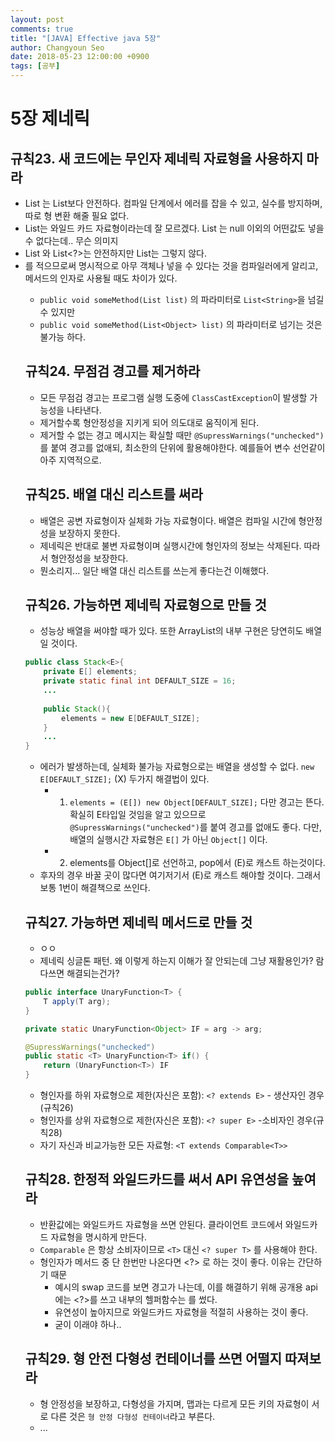 ```yaml
---
layout: post
comments: true
title: "[JAVA] Effective java 5장"
author: Changyoun Seo
date: 2018-05-23 12:00:00 +0900
tags: [공부]
---
```


# 5장 제네릭
## 규칙23. 새 코드에는 무인자 제네릭 자료형을 사용하지 마라
- List<T> 는 List보다 안전하다. 컴파일 단계에서 에러를 잡을 수 있고, 실수를 방지하며, 따로 형 변환 해줄 필요 없다.
- List<?>는 와일드 카드 자료형이라는데 잘 모르겠다. List<?> 는 null 이외의 어떤값도 넣을 수 없다는데.. 무슨 의미지
- List<Object> 와 List<?>는 안전하지만 List는 그렇지 않다.
- <Object>를 적으므로써 명시적으로 아무 객체나 넣을 수 있다는 것을 컴파일러에게 알리고, 메서드의 인자로 사용될 때도 차이가 있다.
    - `public void someMethod(List list)` 의 파라미터로 `List<String>`을 넘길 수 있지만 
    - `public void someMethod(List<Object> list)` 의 파라미터로 넘기는 것은 불가능 하다.
    
## 규칙24. 무점검 경고를 제거하라
- 모든 무점검 경고는 프로그램 실행 도중에 `ClassCastException`이 발생할 가능성을 나타낸다.
- 제거할수록 형안정성을 지키게 되어 의도대로 움직이게 된다.
- 제거할 수 없는 경고 메시지는 확실할 때만 `@SupressWarnings("unchecked")`를 붙여 경고를 없애되, 최소한의 단위에 활용해야한다. 예를들어 변수 선언같이 아주 지역적으로.

## 규칙25. 배열 대신 리스트를 써라
- 배열은 공변 자료형이자 실체화 가능 자료형이다. 배열은 컴파일 시간에 형안정성을 보장하지 못한다.
- 제네릭은 반대로 불변 자료형이며 실행시간에 형인자의 정보는 삭제된다. 따라서 형안정성을 보장한다.
- 뭔소리지... 일단 배열 대신 리스트를 쓰는게 좋다는건 이해했다.

## 규칙26. 가능하면 제네릭 자료형으로 만들 것
- 성능상 배열을 써야할 때가 있다. 또한 ArrayList의 내부 구현은 당연히도 배열일 것이다.

```java
public class Stack<E>{
    private E[] elements;
    private static final int DEFAULT_SIZE = 16;
    ...
    
    public Stack(){
        elements = new E[DEFAULT_SIZE];
    }
    ...
}
```
- 에러가 발생하는데, 실체화 불가능 자료형으로는 배열을 생성할 수 없다. `new E[DEFAULT_SIZE];` (X) 두가지 해결법이 있다.
    - 1. `elements = (E[]) new Object[DEFAULT_SIZE];` 다만 경고는 뜬다. 확실히 E타입일 것임을 알고 있으므로 `@SupressWarnings("unchecked")`를 붙여 경고를 없애도 좋다. 다만, 배열의 실행시간 자료형은 `E[]` 가 아닌 `Object[]` 이다.
    - 2. elements를 Object[]로 선언하고, pop에서 (E)로 캐스트 하는것이다.
- 후자의 경우 바꿀 곳이 많다면 여기저기서 (E)로 캐스트 해야할 것이다. 그래서 보통 1번이 해결책으로 쓰인다.

## 규칙27. 가능하면 제네릭 메서드로 만들 것
- ㅇㅇ
- 제네릭 싱글톤 패턴. 왜 이렇게 하는지 이해가 잘 안되는데 그냥 재활용인가? 람다쓰면 해결되는건가?
```java
public interface UnaryFunction<T> {
    T apply(T arg);
}

private static UnaryFunction<Object> IF = arg -> arg;

@SupressWarnings("unchecked")
public static <T> UnaryFunction<T> if() {
    return (UnaryFunction<T>) IF
}
```
- 형인자를 하위 자료형으로 제한(자신은 포함): `<? extends E>` - 생산자인 경우(규칙26)
- 형인자를 상위 자료형으로 제한(자신은 포함): `<? super E>` -소비자인 경우(규칙28)
- 자기 자신과 비교가능한 모든 자료형: `<T extends Comparable<T>>`

## 규칙28. 한정적 와일드카드를 써서 API 유연성을 높여라
- 반환값에는 와일드카드 자료형을 쓰면 안된다. 클라이언트 코드에서 와일드카드 자료형을 명시하게 만든다.
- `Comparable` 은 항상 소비자이므로 `<T>` 대신 `<? super T>` 를 사용해야 한다.
- 형인자가 메서드 중 단 한번만 나온다면 <?> 로 하는 것이 좋다. 이유는 간단하기 때문
    - 예시의 swap 코드를 보면 경고가 나는데, 이를 해결하기 위해 공개용 api에는 <?>를 쓰고 내부의 헬퍼함수는 <E>를 썼다.
    - 유연성이 높아지므로 와일드카드 자료형을 적절히 사용하는 것이 좋다.
    - 굳이 이래야 하나..

## 규칙29. 형 안전 다형성 컨테이너를 쓰면 어떨지 따져보라
- 형 안정성을 보장하고, 다형성을 가지며, 맵과는 다르게 모든 키의 자료형이 서로 다른 것은 `형 안정 다형성 컨테이너`라고 부른다.
- ...
